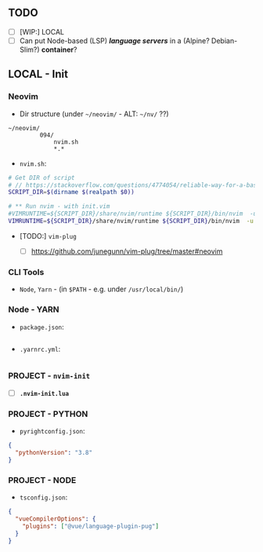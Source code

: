 ## TODO

- [ ] [WIP:] LOCAL
- [ ] Can put Node-based (LSP) **_language servers_** in a (Alpine? Debian-Slim?) **container**?

## LOCAL - Init

### Neovim

- Dir structure (under `~/neovim/` - ALT: `~/nv/` ??)

```
~/neovim/
         094/
             nvim.sh
             *.*
```

- `nvim.sh`:

```sh
# Get DIR of script
# // https://stackoverflow.com/questions/4774054/reliable-way-for-a-bash-script-to-get-the-full-path-to-itself
SCRIPT_DIR=$(dirname $(realpath $0))

# ** Run nvim - with init.vim
#VIMRUNTIME=${SCRIPT_DIR}/share/nvim/runtime ${SCRIPT_DIR}/bin/nvim  -u ${SCRIPT_DIR}/init.vim  $@
VIMRUNTIME=${SCRIPT_DIR}/share/nvim/runtime ${SCRIPT_DIR}/bin/nvim  -u  $@
```

- [TODO:] `vim-plug`

    - [ ] https://github.com/junegunn/vim-plug/tree/master#neovim

### CLI Tools
 
 - `Node`, `Yarn` - (in `$PATH` - e.g. under `/usr/local/bin/`)

### Node - YARN

- `package.json`:

```json
```

- `.yarnrc.yml`:

```yaml
```

### PROJECT - `nvim-init`

- [ ] **`.nvim-init.lua`**

### PROJECT - PYTHON

- `pyrightconfig.json`:

```json
{
  "pythonVersion": "3.8"
}
```

### PROJECT - NODE

- `tsconfig.json`:

```json
{
  "vueCompilerOptions": {
    "plugins": ["@vue/language-plugin-pug"]
  }
}
```
